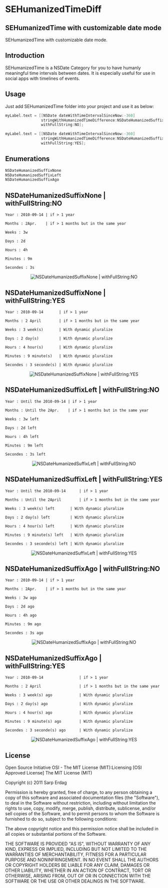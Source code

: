 SEHumanizedTimeDiff
====================

SEHumanizedTime with customizable date mode
---------------------

SEHumanizedTime with customizable date mode.

Introduction
---------------------

SEHumanizedTime is a NSDate Category for you to have humanly meaningful time intervals between dates. It is especially useful for use in social apps with 
timelines of events. 

Usage
---------------------

Just add SEHumanizedTime folder into your project and use it as below:

``` objective-c
myLabel.text = [[NSDate dateWithTimeIntervalSinceNow:-360]
                stringWithHumanizedTimeDifference:NSDateHumanizedSuffixNone
                withFullString:NO];

myLabel.text = [[NSDate dateWithTimeIntervalSinceNow:-360]
                stringWithHumanizedTimeDifference:NSDateHumanizedSuffixAgo
                withFullString:YES];
```

Enumerations
---------------------

``` objective-c
NSDateHumanizedSuffixNone
NSDateHumanizedSuffixLeft
NSDateHumanizedSuffixAgo
```

NSDateHumanizedSuffixNone | withFullString:NO
---------------------

``` plain
Year : 2010-09-14 | if > 1 year

Months : 2Apr.    | if > 1 months but in the same year

Weeks : 3w

Days : 2d

Hours : 4h

Minutes : 9m

Secondes : 3s
```

<p align="center">
  <img src="https://raw.github.com/kwent/SEHumanizedTimeDiff/master/Screenshots/1.png" alt="NSDateHumanizedSuffixNone | withFullString:NO"/>
</p>

NSDateHumanizedSuffixNone | withFullString:YES
---------------------

``` plain
Year : 2010-09-14       | if > 1 year

Months : 2 April        | if > 1 months but in the same year

Weeks : 3 week(s)       | With dynamic pluralize

Days : 2 day(s)         | With dynamic pluralize

Hours : 4 hour(s)       | With dynamic pluralize

Minutes : 9 minute(s)   | With dynamic pluralize

Secondes : 3 seconde(s) | With dynamic pluralize
```

<p align="center">
  <img src="https://raw.github.com/kwent/SEHumanizedTimeDiff/master/Screenshots/2.png" alt="NSDateHumanizedSuffixNone | withFullString:YES"/>
</p>


NSDateHumanizedSuffixLeft | withFullString:NO
---------------------

``` plain
Year : Until the 2010-09-14 | if > 1 year

Months : Until the 2Apr.    | if > 1 months but in the same year

Weeks : 3w left

Days : 2d left

Hours : 4h left

Minutes : 9m left

Secondes : 3s left
```

<p align="center">
  <img src="https://raw.github.com/kwent/SEHumanizedTimeDiff/master/Screenshots/3.png" alt="NSDateHumanizedSuffixLeft | withFullString:NO"/>
</p>


NSDateHumanizedSuffixLeft | withFullString:YES
---------------------

``` plain
Year : Until the 2010-09-14      | if > 1 year

Months : Until the 2April        | if > 1 months but in the same year

Weeks : 3 week(s) left       | With dynamic pluralize

Days : 2 day(s) left         | With dynamic pluralize

Hours : 4 hour(s) left       | With dynamic pluralize

Minutes : 9 minute(s) left   | With dynamic pluralize

Secondes : 3 seconde(s) left | With dynamic pluralize
```

<p align="center">
  <img src="https://raw.github.com/kwent/SEHumanizedTimeDiff/master/Screenshots/4.png" alt="NSDateHumanizedSuffixLeft | withFullString:YES"/>
</p>


NSDateHumanizedSuffixAgo | withFullString:NO
---------------------

``` plain
Year : 2010-09-14 | if > 1 year

Months : 2Apr.    | if > 1 months but in the same year

Weeks : 3w ago

Days : 2d ago

Hours : 4h ago

Minutes : 9m ago

Secondes : 3s ago
```
<p align="center">
  <img src="https://raw.github.com/kwent/SEHumanizedTimeDiff/master/Screenshots/5.png" alt="NSDateHumanizedSuffixAgo | withFullString:NO"/>
</p>

NSDateHumanizedSuffixAgo | withFullString:YES
---------------------

``` plain
Year : 2010-09-14                | if > 1 year

Months : 2 April                 | if > 1 months but in the same year

Weeks : 3 week(s) ago            | With dynamic pluralize

Days : 2 day(s) ago              | With dynamic pluralize

Hours : 4 hour(s) ago            | With dynamic pluralize

Minutes : 9 minute(s) ago        | With dynamic pluralize

Secondes : 3 seconde(s) ago      | With dynamic pluralize
```
<p align="center">
  <img src="https://raw.github.com/kwent/SEHumanizedTimeDiff/master/Screenshots/6.png" alt="NSDateHumanizedSuffixAgo | withFullString:YES"/>
</p>

License
---------------------

Open Source Initiative OSI - The MIT License (MIT):Licensing [OSI Approved License] The MIT License (MIT)

Copyright (c) 2011 Sarp Erdag

Permission is hereby granted, free of charge, to any person obtaining a copy of this software and associated documentation files (the "Software"), to deal in the Software without restriction, including without limitation the rights to use, copy, modify, merge, publish, distribute, sublicense, and/or sell copies of the Software, and to permit persons to whom the Software is furnished to do so, subject to the following conditions:

The above copyright notice and this permission notice shall be included in all copies or substantial portions of the Software.

THE SOFTWARE IS PROVIDED "AS IS", WITHOUT WARRANTY OF ANY KIND, EXPRESS OR IMPLIED, INCLUDING BUT NOT LIMITED TO THE WARRANTIES OF MERCHANTABILITY, FITNESS FOR A PARTICULAR PURPOSE AND NONINFRINGEMENT. IN NO EVENT SHALL THE AUTHORS OR COPYRIGHT HOLDERS BE LIABLE FOR ANY CLAIM, DAMAGES OR OTHER LIABILITY, WHETHER IN AN ACTION OF CONTRACT, TORT OR OTHERWISE, ARISING FROM, OUT OF OR IN CONNECTION WITH THE SOFTWARE OR THE USE OR OTHER DEALINGS IN THE SOFTWARE.
